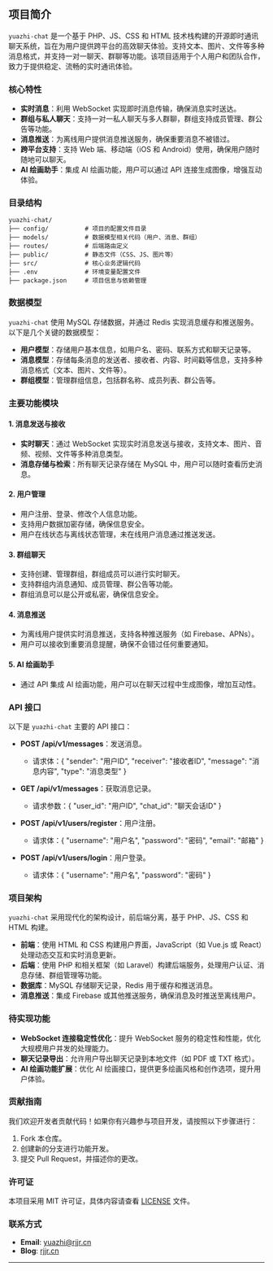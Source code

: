 ## 项目简介

`yuazhi-chat` 是一个基于 PHP、JS、CSS 和 HTML 技术栈构建的开源即时通讯聊天系统，旨在为用户提供跨平台的高效聊天体验。支持文本、图片、文件等多种消息格式，并支持一对一聊天、群聊等功能。该项目适用于个人用户和团队合作，致力于提供稳定、流畅的实时通讯体验。

### 核心特性

- **实时消息**：利用 WebSocket 实现即时消息传输，确保消息实时送达。
- **群组与私人聊天**：支持一对一私人聊天与多人群聊，群组支持成员管理、群公告等功能。
- **消息推送**：为离线用户提供消息推送服务，确保重要消息不被错过。
- **跨平台支持**：支持 Web 端、移动端（iOS 和 Android）使用，确保用户随时随地可以聊天。
- **AI 绘画助手**：集成 AI 绘画功能，用户可以通过 API 连接生成图像，增强互动体验。

### 目录结构

```
yuazhi-chat/
├── config/          # 项目的配置文件目录
├── models/          # 数据模型相关代码（用户、消息、群组）
├── routes/          # 后端路由定义
├── public/          # 静态文件（CSS、JS、图片等）
├── src/             # 核心业务逻辑代码
├── .env             # 环境变量配置文件
├── package.json     # 项目信息与依赖管理
```

### 数据模型

`yuazhi-chat` 使用 MySQL 存储数据，并通过 Redis 实现消息缓存和推送服务。以下是几个关键的数据模型：

- **用户模型**：存储用户基本信息，如用户名、密码、联系方式和聊天记录等。
- **消息模型**：存储每条消息的发送者、接收者、内容、时间戳等信息，支持多种消息格式（文本、图片、文件等）。
- **群组模型**：管理群组信息，包括群名称、成员列表、群公告等。

### 主要功能模块

#### 1. 消息发送与接收

- **实时聊天**：通过 WebSocket 实现实时消息发送与接收，支持文本、图片、音频、视频、文件等多种消息类型。
- **消息存储与检索**：所有聊天记录存储在 MySQL 中，用户可以随时查看历史消息。

#### 2. 用户管理

- 用户注册、登录、修改个人信息功能。
- 支持用户数据加密存储，确保信息安全。
- 用户在线状态与离线状态管理，未在线用户消息通过推送发送。

#### 3. 群组聊天

- 支持创建、管理群组，群组成员可以进行实时聊天。
- 支持群组内消息通知、成员管理、群公告等功能。
- 群组消息可以是公开或私密，确保信息安全。

#### 4. 消息推送

- 为离线用户提供实时消息推送，支持各种推送服务（如 Firebase、APNs）。
- 用户可以接收到重要消息提醒，确保不会错过任何重要通知。

#### 5. AI 绘画助手

- 通过 API 集成 AI 绘画功能，用户可以在聊天过程中生成图像，增加互动性。

### API 接口

以下是 `yuazhi-chat` 主要的 API 接口：

- **POST /api/v1/messages**：发送消息。
  - 请求体：{ "sender": "用户ID", "receiver": "接收者ID", "message": "消息内容", "type": "消息类型" }
  
- **GET /api/v1/messages**：获取消息记录。
  - 请求参数：{ "user_id": "用户ID", "chat_id": "聊天会话ID" }

- **POST /api/v1/users/register**：用户注册。
  - 请求体：{ "username": "用户名", "password": "密码", "email": "邮箱" }

- **POST /api/v1/users/login**：用户登录。
  - 请求体：{ "username": "用户名", "password": "密码" }

### 项目架构

`yuazhi-chat` 采用现代化的架构设计，前后端分离，基于 PHP、JS、CSS 和 HTML 构建。

- **前端**：使用 HTML 和 CSS 构建用户界面，JavaScript（如 Vue.js 或 React）处理动态交互和实时消息更新。
- **后端**：使用 PHP 和相关框架（如 Laravel）构建后端服务，处理用户认证、消息存储、群组管理等功能。
- **数据库**：MySQL 存储聊天记录，Redis 用于缓存和推送消息。
- **消息推送**：集成 Firebase 或其他推送服务，确保消息及时推送至离线用户。

### 待实现功能

- **WebSocket 连接稳定性优化**：提升 WebSocket 服务的稳定性和性能，优化大规模用户并发的处理能力。
- **聊天记录导出**：允许用户导出聊天记录到本地文件（如 PDF 或 TXT 格式）。
- **AI 绘画功能扩展**：优化 AI 绘画接口，提供更多绘画风格和创作选项，提升用户体验。

### 贡献指南

我们欢迎开发者贡献代码！如果你有兴趣参与项目开发，请按照以下步骤进行：

1. Fork 本仓库。
2. 创建新的分支进行功能开发。
3. 提交 Pull Request，并描述你的更改。

### 许可证

本项目采用 MIT 许可证，具体内容请查看 [LICENSE](LICENSE) 文件。

### 联系方式

- **Email**: yuazhi@rjjr.cn
- **Blog**: [rjjr.cn](https://rjjr.cn)

---
